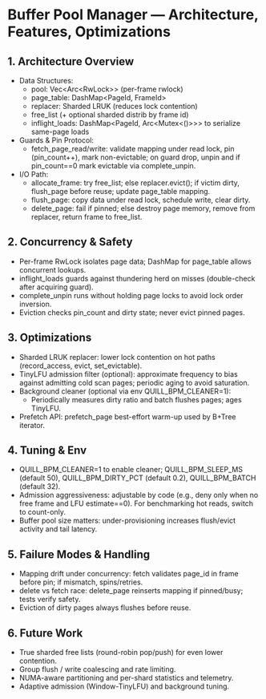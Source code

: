 # Buffer Pool Manager — Architecture, Features, Optimizations

## 1. Architecture Overview
- Data Structures:
  - pool: Vec<Arc<RwLock<Page>>> (per-frame rwlock)
  - page_table: DashMap<PageId, FrameId>
  - replacer: Sharded LRUK (reduces lock contention)
  - free_list (+ optional sharded distrib by frame id)
  - inflight_loads: DashMap<PageId, Arc<Mutex<()>>> to serialize same-page loads
- Guards & Pin Protocol:
  - fetch_page_read/write: validate mapping under read lock, pin (pin_count++), mark non-evictable; on guard drop, unpin and if pin_count==0 mark evictable via complete_unpin.
- I/O Path:
  - allocate_frame: try free_list; else replacer.evict(); if victim dirty, flush_page before reuse; update page_table mapping.
  - flush_page: copy data under read lock, schedule write, clear dirty.
  - delete_page: fail if pinned; else destroy page memory, remove from replacer, return frame to free_list.

## 2. Concurrency & Safety
- Per-frame RwLock isolates page data; DashMap for page_table allows concurrent lookups.
- inflight_loads guards against thundering herd on misses (double-check after acquiring guard).
- complete_unpin runs without holding page locks to avoid lock order inversion.
- Eviction checks pin_count and dirty state; never evict pinned pages.

## 3. Optimizations
- Sharded LRUK replacer: lower lock contention on hot paths (record_access, evict, set_evictable).
- TinyLFU admission filter (optional): approximate frequency to bias against admitting cold scan pages; periodic aging to avoid saturation.
- Background cleaner (optional via env QUILL_BPM_CLEANER=1):
  - Periodically measures dirty ratio and batch flushes pages; ages TinyLFU.
- Prefetch API: prefetch_page best-effort warm-up used by B+Tree iterator.

## 4. Tuning & Env
- QUILL_BPM_CLEANER=1 to enable cleaner; QUILL_BPM_SLEEP_MS (default 50), QUILL_BPM_DIRTY_PCT (default 0.2), QUILL_BPM_BATCH (default 32).
- Admission aggressiveness: adjustable by code (e.g., deny only when no free frame and LFU estimate==0). For benchmarking hot reads, switch to count-only.
- Buffer pool size matters: under-provisioning increases flush/evict activity and tail latency.

## 5. Failure Modes & Handling
- Mapping drift under concurrency: fetch validates page_id in frame before pin; if mismatch, spins/retries.
- delete vs fetch race: delete_page reinserts mapping if pinned/busy; tests verify safety.
- Eviction of dirty pages always flushes before reuse.

## 6. Future Work
- True sharded free lists (round-robin pop/push) for even lower contention.
- Group flush / write coalescing and rate limiting.
- NUMA-aware partitioning and per-shard statistics and telemetry.
- Adaptive admission (Window-TinyLFU) and background tuning.
